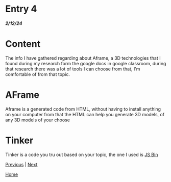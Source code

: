 # Entry 4
##### 2/12/24

# Content
The info I have gathered regarding about Aframe, a 3D technologies that I found during my research form the google docs in google classroom, during that research there was a lot of tools I can choose from that, I'm comfortable of from that topic.

# AFrame
Aframe is a generated code from HTML, without having to install anything on your computer from that the HTML can help you generate 3D models, of any 3D models of your choose

# Tinker
Tinker is a code you tru out based on your topic, the one I used is [JS Bin](before-change.png)

[Previous](entry03.md) | [Next](entry05.md)

[Home](../README.md)
